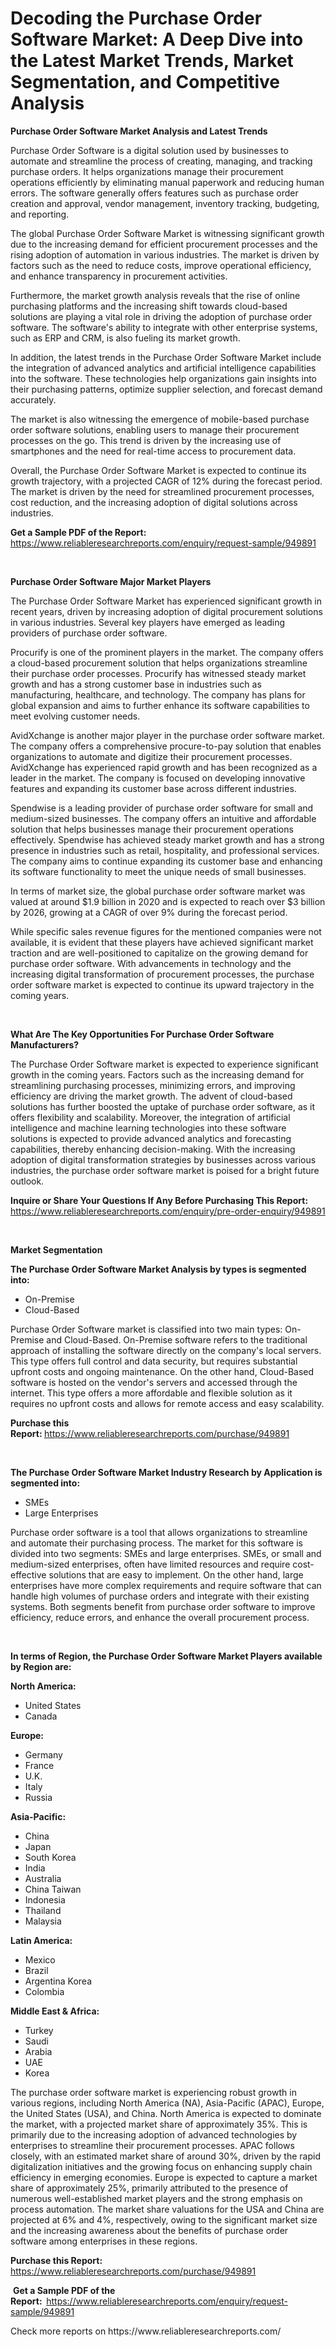 <p><h1>Decoding the Purchase Order Software Market: A Deep Dive into the Latest Market Trends, Market Segmentation, and Competitive Analysis</h1></p><p><strong>Purchase Order Software Market Analysis and Latest Trends</strong></p>
<p><p>Purchase Order Software is a digital solution used by businesses to automate and streamline the process of creating, managing, and tracking purchase orders. It helps organizations manage their procurement operations efficiently by eliminating manual paperwork and reducing human errors. The software generally offers features such as purchase order creation and approval, vendor management, inventory tracking, budgeting, and reporting.</p><p>The global Purchase Order Software Market is witnessing significant growth due to the increasing demand for efficient procurement processes and the rising adoption of automation in various industries. The market is driven by factors such as the need to reduce costs, improve operational efficiency, and enhance transparency in procurement activities.</p><p>Furthermore, the market growth analysis reveals that the rise of online purchasing platforms and the increasing shift towards cloud-based solutions are playing a vital role in driving the adoption of purchase order software. The software's ability to integrate with other enterprise systems, such as ERP and CRM, is also fueling its market growth.</p><p>In addition, the latest trends in the Purchase Order Software Market include the integration of advanced analytics and artificial intelligence capabilities into the software. These technologies help organizations gain insights into their purchasing patterns, optimize supplier selection, and forecast demand accurately.</p><p>The market is also witnessing the emergence of mobile-based purchase order software solutions, enabling users to manage their procurement processes on the go. This trend is driven by the increasing use of smartphones and the need for real-time access to procurement data.</p><p>Overall, the Purchase Order Software Market is expected to continue its growth trajectory, with a projected CAGR of 12% during the forecast period. The market is driven by the need for streamlined procurement processes, cost reduction, and the increasing adoption of digital solutions across industries.</p></p>
<p><strong>Get a Sample PDF of the Report:&nbsp;</strong> <a href="https://www.reliableresearchreports.com/enquiry/request-sample/949891">https://www.reliableresearchreports.com/enquiry/request-sample/949891</a></p>
<p>&nbsp;</p>
<p><strong>Purchase Order Software Major Market Players</strong></p>
<p><p>The Purchase Order Software Market has experienced significant growth in recent years, driven by increasing adoption of digital procurement solutions in various industries. Several key players have emerged as leading providers of purchase order software. </p><p>Procurify is one of the prominent players in the market. The company offers a cloud-based procurement solution that helps organizations streamline their purchase order processes. Procurify has witnessed steady market growth and has a strong customer base in industries such as manufacturing, healthcare, and technology. The company has plans for global expansion and aims to further enhance its software capabilities to meet evolving customer needs.</p><p>AvidXchange is another major player in the purchase order software market. The company offers a comprehensive procure-to-pay solution that enables organizations to automate and digitize their procurement processes. AvidXchange has experienced rapid growth and has been recognized as a leader in the market. The company is focused on developing innovative features and expanding its customer base across different industries.</p><p>Spendwise is a leading provider of purchase order software for small and medium-sized businesses. The company offers an intuitive and affordable solution that helps businesses manage their procurement operations effectively. Spendwise has achieved steady market growth and has a strong presence in industries such as retail, hospitality, and professional services. The company aims to continue expanding its customer base and enhancing its software functionality to meet the unique needs of small businesses.</p><p>In terms of market size, the global purchase order software market was valued at around $1.9 billion in 2020 and is expected to reach over $3 billion by 2026, growing at a CAGR of over 9% during the forecast period. </p><p>While specific sales revenue figures for the mentioned companies were not available, it is evident that these players have achieved significant market traction and are well-positioned to capitalize on the growing demand for purchase order software. With advancements in technology and the increasing digital transformation of procurement processes, the purchase order software market is expected to continue its upward trajectory in the coming years.</p></p>
<p>&nbsp;</p>
<p><strong>What Are The Key Opportunities For Purchase Order Software Manufacturers?</strong></p>
<p><p>The Purchase Order Software market is expected to experience significant growth in the coming years. Factors such as the increasing demand for streamlining purchasing processes, minimizing errors, and improving efficiency are driving the market growth. The advent of cloud-based solutions has further boosted the uptake of purchase order software, as it offers flexibility and scalability. Moreover, the integration of artificial intelligence and machine learning technologies into these software solutions is expected to provide advanced analytics and forecasting capabilities, thereby enhancing decision-making. With the increasing adoption of digital transformation strategies by businesses across various industries, the purchase order software market is poised for a bright future outlook.</p></p>
<p><strong>Inquire or Share Your Questions If Any Before Purchasing This Report:</strong> <a href="https://www.reliableresearchreports.com/enquiry/pre-order-enquiry/949891">https://www.reliableresearchreports.com/enquiry/pre-order-enquiry/949891</a></p>
<p>&nbsp;</p>
<p><strong>Market Segmentation</strong></p>
<p><strong>The Purchase Order Software Market Analysis by types is segmented into:</strong></p>
<p><ul><li>On-Premise</li><li>Cloud-Based</li></ul></p>
<p><p>Purchase Order Software market is classified into two main types: On-Premise and Cloud-Based. On-Premise software refers to the traditional approach of installing the software directly on the company's local servers. This type offers full control and data security, but requires substantial upfront costs and ongoing maintenance. On the other hand, Cloud-Based software is hosted on the vendor's servers and accessed through the internet. This type offers a more affordable and flexible solution as it requires no upfront costs and allows for remote access and easy scalability.</p></p>
<p><strong>Purchase this Report:&nbsp;</strong><a href="https://www.reliableresearchreports.com/purchase/949891">https://www.reliableresearchreports.com/purchase/949891</a></p>
<p>&nbsp;</p>
<p><strong>The Purchase Order Software Market Industry Research by Application is segmented into:</strong></p>
<p><ul><li>SMEs</li><li>Large Enterprises</li></ul></p>
<p><p>Purchase order software is a tool that allows organizations to streamline and automate their purchasing process. The market for this software is divided into two segments: SMEs and large enterprises. SMEs, or small and medium-sized enterprises, often have limited resources and require cost-effective solutions that are easy to implement. On the other hand, large enterprises have more complex requirements and require software that can handle high volumes of purchase orders and integrate with their existing systems. Both segments benefit from purchase order software to improve efficiency, reduce errors, and enhance the overall procurement process.</p></p>
<p>&nbsp;</p>
<p><strong>In terms of Region, the Purchase Order Software Market Players available by Region are:</strong></p>
<p>
    <p> <strong> North America: </strong>
        <ul>
            <li>United States</li>
            <li>Canada</li>
        </ul>
        </p> 
    <p> <strong> Europe: </strong>
        <ul>
            <li>Germany</li>
            <li>France</li>
            <li>U.K.</li>
            <li>Italy</li>
            <li>Russia</li>
        </ul>
        </p> 
    <p> <strong> Asia-Pacific: </strong>
        <ul>
            <li>China</li>
            <li>Japan</li>
            <li>South Korea</li>
            <li>India</li>
            <li>Australia</li>
            <li>China Taiwan</li>
            <li>Indonesia</li>
            <li>Thailand</li>
            <li>Malaysia</li>
        </ul>
        </p> 
    <p> <strong> Latin America: </strong>
        <ul>
            <li>Mexico</li>
            <li>Brazil</li>
            <li>Argentina Korea</li>
            <li>Colombia</li>
        </ul>
        </p> 
    <p> <strong> Middle East & Africa: </strong>
        <ul>
            <li>Turkey</li>
            <li>Saudi</li>
            <li>Arabia</li>
            <li>UAE</li>
            <li>Korea</li>
        </ul>
    </p>
    </p>
<p><p>The purchase order software market is experiencing robust growth in various regions, including North America (NA), Asia-Pacific (APAC), Europe, the United States (USA), and China. North America is expected to dominate the market, with a projected market share of approximately 35%. This is primarily due to the increasing adoption of advanced technologies by enterprises to streamline their procurement processes. APAC follows closely, with an estimated market share of around 30%, driven by the rapid digitalization initiatives and the growing focus on enhancing supply chain efficiency in emerging economies. Europe is expected to capture a market share of approximately 25%, primarily attributed to the presence of numerous well-established market players and the strong emphasis on process automation. The market share valuations for the USA and China are projected at 6% and 4%, respectively, owing to the significant market size and the increasing awareness about the benefits of purchase order software among enterprises in these regions.</p></p>
<p><strong>Purchase this Report: </strong><a href="https://www.reliableresearchreports.com/purchase/949891">https://www.reliableresearchreports.com/purchase/949891</a></p>
<p>&nbsp;<strong>Get a Sample PDF of the Report:&nbsp;&nbsp;</strong><a href="https://www.reliableresearchreports.com/enquiry/request-sample/949891">https://www.reliableresearchreports.com/enquiry/request-sample/949891</a></p>
<p><strong></strong></p>
<p>Check more reports on https://www.reliableresearchreports.com/</p>